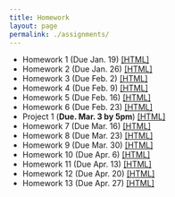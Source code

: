 ```yaml
---
title: Homework
layout: page
permalink: ./assignments/
---
```


* Homework 1 (Due Jan. 19) [[HTML]](./homework1.html)
* Homework 2 (Due Jan. 26) [[HTML]](./homework2.html)
* Homework 3 (Due Feb. 2) [[HTML]](./homework3.html)
* Homework 4 (Due Feb. 9) [[HTML]](./homework4.html)
* Homework 5 (Due Feb. 16) [[HTML]](./homework5.html)
* Homework 6 (Due Feb. 23) [[HTML]](./homework6.html)
* Project 1 (**Due. Mar. 3 by 5pm**) [[HTML]](./project1.html)
* Homework 7 (Due Mar. 16) [[HTML]](./homework7.html)
* Homework 8 (Due Mar. 23) [[HTML]](./homework8.html)
* Homework 9 (Due Mar. 30) [[HTML]](./homework9.html)
* Homework 10 (Due Apr. 6) [[HTML]](./homework10.html)
* Homework 11 (Due Apr. 13) [[HTML]](./homework11.html)
* Homework 12 (Due Apr. 20) [[HTML]](./homework12.html)
* Homework 13 (Due Apr. 27) [[HTML]](./homework13.html)
